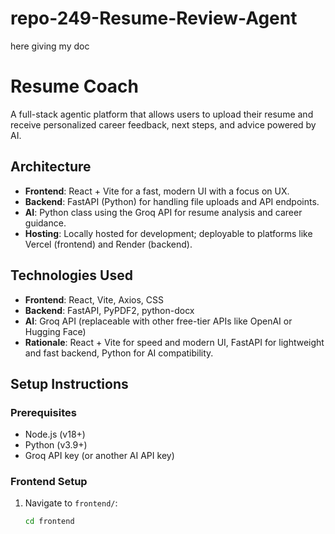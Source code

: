 # repo-249-Resume-Review-Agent
here giving my doc

# Resume Coach

A full-stack agentic platform that allows users to upload their resume and receive personalized career feedback, next steps, and advice powered by AI.

## Architecture
- **Frontend**: React + Vite for a fast, modern UI with a focus on UX.
- **Backend**: FastAPI (Python) for handling file uploads and API endpoints.
- **AI**: Python class using the Groq API for resume analysis and career guidance.
- **Hosting**: Locally hosted for development; deployable to platforms like Vercel (frontend) and Render (backend).

## Technologies Used
- **Frontend**: React, Vite, Axios, CSS
- **Backend**: FastAPI, PyPDF2, python-docx
- **AI**: Groq API (replaceable with other free-tier APIs like OpenAI or Hugging Face)
- **Rationale**: React + Vite for speed and modern UI, FastAPI for lightweight and fast backend, Python for AI compatibility.

## Setup Instructions

### Prerequisites
- Node.js (v18+)
- Python (v3.9+)
- Groq API key (or another AI API key)

### Frontend Setup
1. Navigate to `frontend/`:
   ```bash
   cd frontend